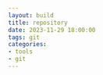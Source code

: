 ```yaml
---
layout: build
title: repository
date: 2023-11-29 18:00:00
tags: git
categories: 
- tools
- git 
---
```

